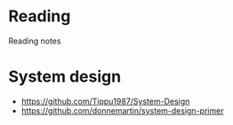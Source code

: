 # Reading
Reading notes

# System design
- https://github.com/Tippu1987/System-Design
- https://github.com/donnemartin/system-design-primer
